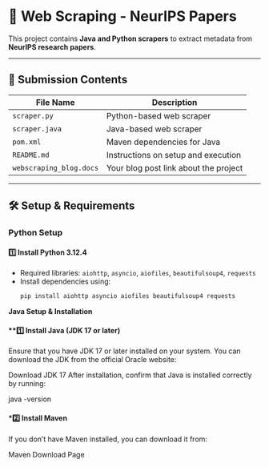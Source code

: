 # 📄 Web Scraping - NeurIPS Papers  

This project contains **Java and Python scrapers** to extract metadata from **NeurIPS research papers**.  
 

---

## 📂 Submission Contents  

| File Name            | Description |
|----------------------|-------------|
| `scraper.py`        | Python-based web scraper |
| `scraper.java`      | Java-based web scraper |
| `pom.xml`           | Maven dependencies for Java |
| `README.md`         | Instructions on setup and execution |
| `webscraping_blog.docs` | Your blog post link about the project |

---

## **🛠️ Setup & Requirements**  

### **Python Setup**  
#### **1️⃣ Install Python 3.12.4**  
- Required libraries: `aiohttp`, `asyncio`, `aiofiles`, `beautifulsoup4`, `requests`
- Install dependencies using:  
  ```sh
  pip install aiohttp asyncio aiofiles beautifulsoup4 requests


**Java Setup & Installation**
#### **1️⃣ Install Java (JDK 17 or later)
Ensure that you have JDK 17 or later installed on your system. You can download the JDK from the official Oracle website:

Download JDK 17
After installation, confirm that Java is installed correctly by running:


java -version
#### *2️⃣ Install Maven
If you don’t have Maven installed, you can download it from:

Maven Download Page
